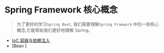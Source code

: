 
# Spring Framework 核心概念

>为了更好的学习`Spring Boot`, 我们需要理解`Spring Framwork` 中的一些核心概念,它能帮助我们更好地理解 Spring。

* [IoC 容器与依赖注入](./spring-framework-IoC/IoC.md)
* [Bean ]